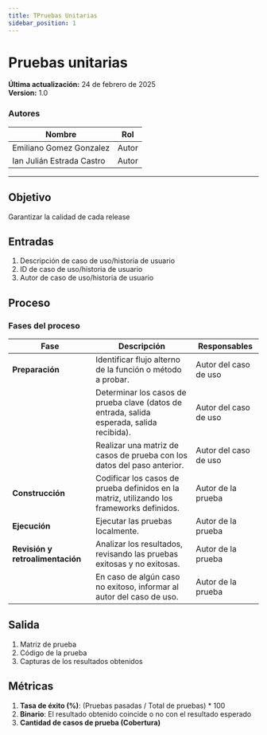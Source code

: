 ```yaml
---
title: TPruebas Unitarias
sidebar_position: 1
---
```


# Pruebas unitarias

**Última actualización:** 24 de febrero de 2025  
**Version:** 1.0


### Autores
| Nombre                            | Rol       |
| --------------------------------- | --------- |
| Emiliano Gomez Gonzalez            | Autor     |
| Ian Julián Estrada Castro   | Autor     |
---

## Objetivo  
Garantizar la calidad de cada release  

## Entradas  
1. Descripción de caso de uso/historia de usuario  
2. ID de caso de uso/historia de usuario  
3. Autor de caso de uso/historia de usuario  

## Proceso  

### Fases del proceso  

| Fase          | Descripción | Responsables |
|--------------|------------|--------------|
| **Preparación** | Identificar flujo alterno de la función o método a probar. | Autor del caso de uso |
|  | Determinar los casos de prueba clave (datos de entrada, salida esperada, salida recibida). | Autor del caso de uso |
|  | Realizar una matriz de casos de prueba con los datos del paso anterior. | Autor del caso de uso |
| **Construcción** | Codificar los casos de prueba definidos en la matriz, utilizando los frameworks definidos. | Autor de la prueba |
| **Ejecución** | Ejecutar las pruebas localmente. | Autor de la prueba |
| **Revisión y retroalimentación** | Analizar los resultados, revisando las pruebas exitosas y no exitosas. | Autor de la prueba |
|  | En caso de algún caso no exitoso, informar al autor del caso de uso. | Autor de la prueba |

## Salida  
1. Matriz de prueba  
2. Código de la prueba  
3. Capturas de los resultados obtenidos  

## Métricas  
1. **Tasa de éxito (%)**: (Pruebas pasadas / Total de pruebas) * 100  
2. **Binario**: El resultado obtenido coincide o no con el resultado esperado  
3. **Cantidad de casos de prueba (Cobertura)**  
